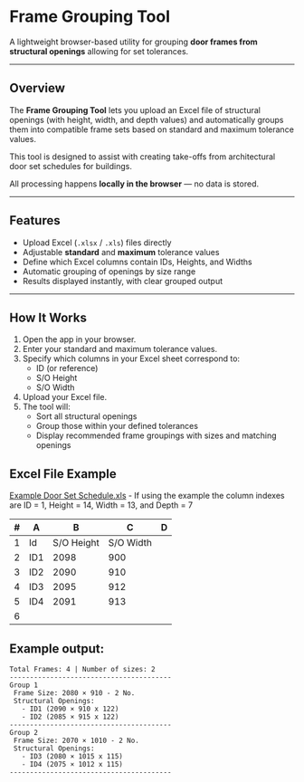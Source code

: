 # Frame Grouping Tool

A lightweight browser-based utility for grouping **door frames from structural openings** allowing for set tolerances.

---

## Overview

The **Frame Grouping Tool** lets you upload an Excel file of structural openings (with height, width, and depth values) and automatically groups them into compatible frame sets based on standard and maximum tolerance values.

This tool is designed to assist with creating take-offs from architectural door set schedules for buildings.

All processing happens **locally in the browser** — no data is stored.

---

## Features

- Upload Excel (`.xlsx` / `.xls`) files directly
- Adjustable **standard** and **maximum** tolerance values
- Define which Excel columns contain IDs, Heights, and Widths
- Automatic grouping of openings by size range
- Results displayed instantly, with clear grouped output

---

## How It Works

1. Open the app in your browser.
2. Enter your standard and maximum tolerance values.
3. Specify which columns in your Excel sheet correspond to:
   - ID (or reference)
   - S/O Height
   - S/O Width
4. Upload your Excel file.
5. The tool will:
   - Sort all structural openings
   - Group those within your defined tolerances
   - Display recommended frame groupings with sizes and matching openings

## Excel File Example

[Example Door Set Schedule.xls](/Example%20-%20Door%20Set%20Schedule.xls) - If using the example the column indexes are ID = 1, Height = 14, Width = 13, and Depth = 7

| #   | A   | B          | C         | D   |
| --- | --- | ---------- | --------- | --- |
| 1   | Id  | S/O Height | S/O Width |     |
| 2   | ID1 | 2098       | 900       |     |
| 3   | ID2 | 2090       | 910       |     |
| 4   | ID3 | 2095       | 912       |     |
| 5   | ID4 | 2091       | 913       |     |
| 6   |     |            |           |     |

## Example output:

```text
Total Frames: 4 | Number of sizes: 2
----------------------------------------
Group 1
 Frame Size: 2080 × 910 - 2 No.
 Structural Openings:
   - ID1 (2090 × 910 x 122)
   - ID2 (2085 × 915 x 122)
----------------------------------------
Group 2
 Frame Size: 2070 × 1010 - 2 No.
 Structural Openings:
   - ID3 (2080 × 1015 x 115)
   - ID4 (2075 × 1012 x 115)
----------------------------------------
```
